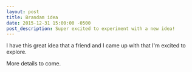```yaml
---
layout: post
title: Brandam idea
date: 2015-12-31 15:00:00 -0500
post_description: Super excited to experiment with a new idea!
---
```


I have this great idea that a friend and I came up with that I'm excited to explore.

More details to come.
